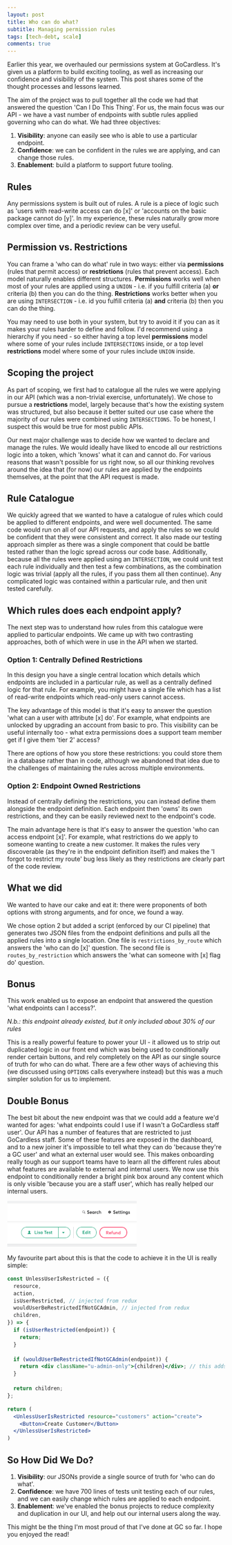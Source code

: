 ```yaml
---
layout: post
title: Who can do what?
subtitle: Managing permission rules
tags: [tech-debt, scale]
comments: true
---
```


Earlier this year, we overhauled our permissions system at GoCardless. It's given us a platform to build
exciting tooling, as well as increasing our confidence and visibility of the system. This post shares some
of the thought processes and lessons learned.

The aim of the project was to pull together all the code we had that answered the question 'Can I Do This Thing'.
For us, the main focus was our API - we have a vast number of endpoints with subtle rules applied governing who
can do what. We had three objectives:

1. **Visibility**: anyone can easily see who is able to use a particular endpoint.
2. **Confidence**: we can be confident in the rules we are applying, and can change those rules.
3. **Enablement**: build a platform to support future tooling.

## Rules

Any permissions system is built out of rules. A rule is a piece of logic such as 'users with read-write access
can do [x]' or 'accounts on the basic package cannot do [y]'. In my experience, these rules naturally grow
more complex over time, and a periodic review can be very useful.

## Permission vs. Restrictions

You can frame a 'who can do what' rule in two ways: either via **permissions** (rules that permit access) or
**restrictions** (rules that prevent access). Each model naturally enables different structures.
**Permissions** works well when most of your rules are applied using a `UNION` - i.e. if you fulfill criteria (a)
**or** criteria (b) then you can do the thing. **Restrictions** works better when you are using `INTERSECTION` - i.e.
id you fulfill criteria (a) **and** criteria (b) then you can do the thing.

You may need to use both in your system, but try to avoid it if you can as it makes your rules harder to define
and follow. I'd recommend using a hierarchy if you need - so either having a top level **permissions** model where
some of your rules include `INTERSECTIONS` inside, or a top level **restrictions** model where some of your rules
include `UNION` inside. 

## Scoping the project

As part of scoping, we first had to catalogue all the rules we were applying in our API (which was a non-trivial
exercise, unfortunately). We chose to pursue a **restrictions** model, largely because that's how the existing
system was structured, but also because it better suited our use case where the majority of our rules were
combined using `INTERSECTIONS`. To be honest, I suspect this would be true for most public APIs.

Our next major challenge was to decide how we wanted to declare and manage the rules. We would ideally have liked
to encode all our restrictions logic into a token, which 'knows' what it can and cannot do. For various reasons
that wasn't possible for us right now, so all our thinking revolves around the idea that (for now) our rules are
applied by the endpoints themselves, at the point that the API request is made.

## Rule Catalogue

We quickly agreed that we wanted to have a catalogue of rules which could be applied to different endpoints, and
were well documented. The same code would run on all of our API requests, and apply the rules so we could be 
confident that they were consistent and correct. It also made our testing approach simpler as there was a single
component that could be battle tested rather than the logic spread across our code base. Additionally, because all
the rules were applied using an `INTERSECTION`, we could unit test each rule individually and then test
a few combinations, as the combination logic was trivial (apply all the rules, if you pass them all then continue).
Any complicated logic was contained within a particular rule, and then unit tested carefully.

## Which rules does each endpoint apply?

The next step was to understand how rules from this catalogue were applied to particular endpoints. We came up with
two contrasting approaches, both of which were in use in the API when we started.

### Option 1: Centrally Defined Restrictions

In this design you have a single central location which details which endpoints are included in a particular
rule, as well as a centrally defined logic for that rule. For example, you might have a single file which has 
a list of read-write endpoints which read-only users cannot access.

The key advantage of this model is that it's easy to answer the question 'what can a user with attribute [x] do'.
For example, what endpoints are unlocked by upgrading an account from basic to pro. This visibility can be useful
internally too - what extra permissions does a support team member get if I give them 'tier 2' access? 

There are options of how you store these restrictions: you could store them in a database rather than in code,
although we abandoned that idea due to the challenges of maintaining the rules across multiple environments.

### Option 2: Endpoint Owned Restrictions

Instead of centrally defining the restrictions, you can instead define them alongside the endpoint definition.
Each endpoint then 'owns' its own restrictions, and they can be easily reviewed next to the endpoint's code.

The main advantage here is that it's easy to answer the question 'who can access endpoint [x]'. For example,
what restrictions do we apply to someone wanting to create a new customer. It makes the rules very discoverable
(as they're in the endpoint definition itself) and makes the 'I forgot to restrict my route' bug less likely as
they restrictions are clearly part of the code review.

## What we did

We wanted to have our cake and eat it: there were proponents of both options with strong arguments, and for once,
we found a way.

We chose option 2 but added a script (enforced by our CI pipeline) that generates two JSON files from the endpoint
definitions and pulls all the applied rules into a single location. One file is `restrictions_by_route` which
answers the 'who can do [x]' question. The second file is `routes_by_restriction` which answers the 'what can
someone with [x] flag do' question.

## Bonus

This work enabled us to expose an endpoint that answered the question 'what endpoints can I access?'.

*N.b.: this endpoint already existed, but it only included about 30% of our rules*

This is a really powerful feature to power your UI - it allowed us to strip out duplicated logic in our
front end which was being used to conditionally render certain buttons, and rely completely on the API as our
single source of truth for who can do what. There are a few other ways of achieving this (we discussed using `OPTIONS`
calls everywhere instead) but this was a much simpler solution for us to implement.

## Double Bonus

The best bit about the new endpoint was that we could add a feature we'd wanted for ages: 'what endpoints could
I use if I wasn't a GoCardless staff user'. Our API has a number of features that are restricted to just GoCardless
staff. Some of these features are exposed in the dashboard, and to a new joiner it's impossible to tell what they
can do 'because they're a GC user' and what an external user would see. This makes onboarding really tough as our
support teams have to learn all the different rules about what features are available to external and internal users.
We now use this endpoint to conditionally render a bright pink box around any content which is only visible 'because 
you are a staff user', which has really helped our internal users.

<img src="/assets/img/pink-buttons.png" width="300px" >

My favourite part about this is that the code to achieve it in the UI is really simple:

```jsx
const UnlessUserIsRestricted = ({
  resource,
  action,
  isUserRestricted, // injected from redux
  wouldUserBeRestrictedIfNotGCAdmin, // injected from redux
  children,
}) => {
  if (isUserRestricted(endpoint)) {
    return;
  }

  if (wouldUserBeRestrictedIfNotGCAdmin(endpoint)) {
    return <div className="u-admin-only">{children}</div>; // this adds the pink box
  }

  return children;
};
```

```jsx
return (
  <UnlessUserIsRestricted resource="customers" action="create">
    <Button>Create Customer</Button>
  </UnlessUserIsRestricted>
)
```

## So How Did We Do?

1. **Visibility**: our JSONs provide a single source of truth for 'who can do what'.
2. **Confidence**: we have 700 lines of tests unit testing each of our rules, and we can easily change which rules are applied to each endpoint.
3. **Enablement**: we've enabled the bonus projects to reduce complexity and duplication in our UI, and help out our internal users along the way.

This might be the thing I'm most proud of that I've done at GC so far. I hope you enjoyed the read!
